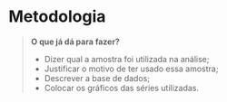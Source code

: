# Metodologia

> **O que já dá para fazer?**
>
> - Dizer qual a amostra foi utilizada na análise;
> - Justificar o motivo de ter usado essa amostra;
> - Descrever a base de dados;
> - Colocar os gráficos das séries utilizadas.

